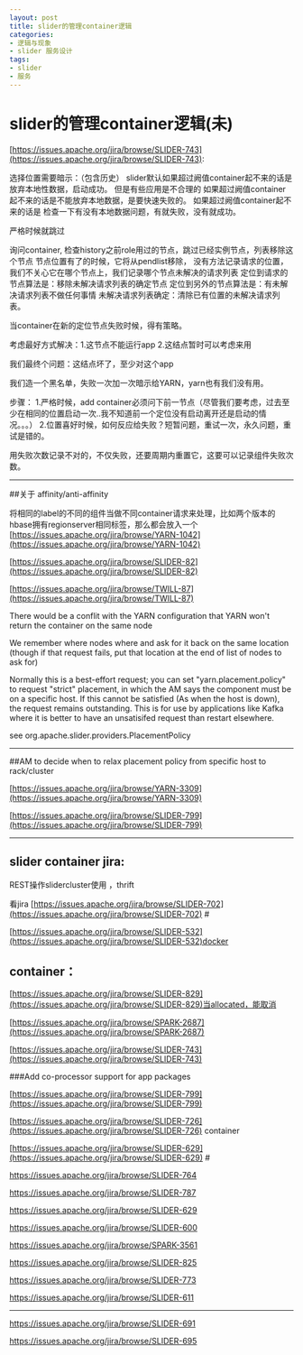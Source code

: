 ```yaml
---
layout: post
title: slider的管理container逻辑
categories:
- 逻辑与现象
- slider 服务设计
tags:
- slider
- 服务
---
```



slider的管理container逻辑(未)
============

[https://issues.apache.org/jira/browse/SLIDER-743](https://issues.apache.org/jira/browse/SLIDER-743):

选择位置需要暗示：（包含历史）
slider默认如果超过阙值container起不来的话是放弃本地性数据，启动成功。
但是有些应用是不合理的
                   如果超过阙值container起不来的话是不能放弃本地数据，是要快速失败的。
                   如果超过阙值container起不来的话是
                   检查一下有没有本地数据问题，有就失败，没有就成功。

严格时候就跳过





询问container, 检查history之前role用过的节点，跳过已经实例节点，列表移除这个节点
节点位置有了的时候，它将从pendlist移除，
没有方法记录请求的位置，我们不关心它在哪个节点上，我们记录哪个节点未解决的请求列表
定位到请求的节点算法是：移除未解决请求列表的确定节点
定位到另外的节点算法是：有未解决请求列表不做任何事情
未解决请求列表确定：清除已有位置的未解决请求列表。

当container在新的定位节点失败时候，得有策略。

考虑最好方式解决：1.这节点不能运行app 2.这结点暂时可以考虑来用

我们最终个问题：这结点坏了，至少对这个app

我们造一个黑名单，失败一次加一次暗示给YARN，yarn也有我们没有用。

步骤：
1.严格时候，add container必须问下前一节点（尽管我们要考虑，过去至少在相同的位置启动一次..我不知道前一个定位没有启动离开还是启动的情况。。。）
2.位置喜好时候，如何反应给失败？短暂问题，重试一次，永久问题，重试是错的。


用失败次数记录不对的，不仅失败，还要周期内重置它，这要可以记录组件失败次数。


--------------------------------------------------------------------------




##关于 affinity/anti-affinity 


将相同的label的不同的组件当做不同container请求来处理，比如两个版本的hbase拥有regionserver相同标签，那么都会放入一个
[https://issues.apache.org/jira/browse/YARN-1042](https://issues.apache.org/jira/browse/YARN-1042)

[https://issues.apache.org/jira/browse/SLIDER-82](https://issues.apache.org/jira/browse/SLIDER-82)

[https://issues.apache.org/jira/browse/TWILL-87](https://issues.apache.org/jira/browse/TWILL-87)

There would be a conflit with the YARN configuration that YARN won't return the container on the same node

We remember where nodes where and ask for it back on the same location (though if that request fails, put that location at the end of list of nodes to ask for)

Normally this is a best-effort request; you can set "yarn.placement.policy" to request "strict" placement, in which the AM says the component must be on a specific host. If this cannot be satisfied (As when the host is down), the request remains outstanding. This is for use by applications like Kafka where it is better to have an unsatisifed request than restart elsewhere.

see org.apache.slider.providers.PlacementPolicy



---------------------------------------------

##AM to decide when to relax placement policy from specific host to rack/cluster



[https://issues.apache.org/jira/browse/YARN-3309](https://issues.apache.org/jira/browse/YARN-3309)

[https://issues.apache.org/jira/browse/SLIDER-799](https://issues.apache.org/jira/browse/SLIDER-799)



-----------------------------------------------

slider container jira:
-----
REST操作slidercluster使用 ，thrift


看jira 
[https://issues.apache.org/jira/browse/SLIDER-702](https://issues.apache.org/jira/browse/SLIDER-702) #

[https://issues.apache.org/jira/browse/SLIDER-532](https://issues.apache.org/jira/browse/SLIDER-532)docker



container：
-----------
[https://issues.apache.org/jira/browse/SLIDER-829](https://issues.apache.org/jira/browse/SLIDER-829)当allocated，能取消

[https://issues.apache.org/jira/browse/SPARK-2687](https://issues.apache.org/jira/browse/SPARK-2687)


[https://issues.apache.org/jira/browse/SLIDER-743](https://issues.apache.org/jira/browse/SLIDER-743) 

###Add co-processor support for app packages

[https://issues.apache.org/jira/browse/SLIDER-799](https://issues.apache.org/jira/browse/SLIDER-799)

[https://issues.apache.org/jira/browse/SLIDER-726](https://issues.apache.org/jira/browse/SLIDER-726) container

[https://issues.apache.org/jira/browse/SLIDER-629](https://issues.apache.org/jira/browse/SLIDER-629) #


https://issues.apache.org/jira/browse/SLIDER-764

https://issues.apache.org/jira/browse/SLIDER-787

https://issues.apache.org/jira/browse/SLIDER-629

https://issues.apache.org/jira/browse/SLIDER-600

https://issues.apache.org/jira/browse/SPARK-3561


https://issues.apache.org/jira/browse/SLIDER-825


https://issues.apache.org/jira/browse/SLIDER-773

https://issues.apache.org/jira/browse/SLIDER-611




------------
https://issues.apache.org/jira/browse/SLIDER-691

https://issues.apache.org/jira/browse/SLIDER-695



